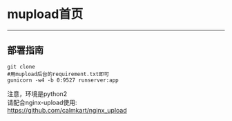 # mupload首页

------

## 部署指南

```shell
git clone 
#用mupload后台的requirement.txt即可
gunicorn -w4 -b 0:9527 runserver:app

```

注意，环境是python2    
请配合nginx-upload使用:       
https://github.com/calmkart/nginx_upload
